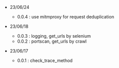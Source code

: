 
* 23/06/24
    - 0.0.4 : use mitmproxy for request deduplication <br>

* 23/06/18
    - 0.0.3 : logging, get_urls by selenium <br>
    - 0.0.2 : portscan, get_urls by crawl <br>

* 23/06/17
    - 0.0.1 : check_trace_method <br>